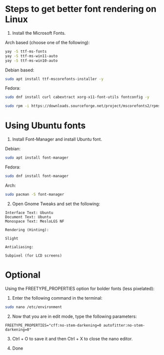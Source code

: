 # Steps to get better font rendering on Linux

1. Install the Microsoft Fonts.

Arch based (choose one of the following):
```bash
yay -S ttf-ms-fonts 
yay -S ttf-ms-win11-auto
yay -S ttf-ms-win10-auto
```

Debian based:
```bash    
sudo apt install ttf-mscorefonts-installer -y
```
Fedora:
```bash    
sudo dnf install curl cabextract xorg-x11-font-utils fontconfig -y
```
```bash
sudo rpm -i https://downloads.sourceforge.net/project/mscorefonts2/rpms/msttcore-fonts-installer-2.6-1.noarch.rpm
```

# Using Ubuntu fonts

1. Install Font-Manager and install Ubuntu font.

Debian:
```bash
sudo apt install font-manager
```
Fedora:
```bash
sudo dnf install font-manager
```
Arch:
```bash
sudo pacman -S font-manager
```
2. Open Gnome Tweaks and set the following:
```plaintext 
Interface Text: Ubuntu
Document Text: Ubuntu
Monospace Text: MesloLGS NF
    
Rendering (Hinting):
        
Slight

Antialiasing:

Subpixel (for LCD screens)
```

# Optional
Using the FREETYPE_PROPERTIES option for bolder fonts (less pixelated):

1. Enter the following command in the terminal:
```bash
sudo nano /etc/environment
```
2. Now that you are in edit mode, type the following parameters:
```plaintext
FREETYPE_PROPERTIES="cff:no-stem-darkening=0 autofitter:no-stem-darkening=0"
```
3. Ctrl + O to save it and then Ctrl + X to close the nano editor.

4. Done
